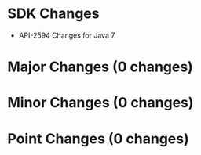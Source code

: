
# SDK Changes

* API-2594 Changes for Java 7

# Major Changes (0 changes)


# Minor Changes (0 changes)


# Point Changes (0 changes)
